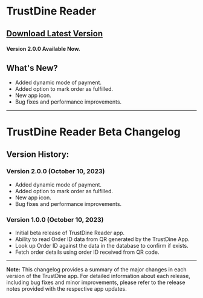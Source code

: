 <!-- <img src="https://github.com/MdShahnawazSheikh/trustdine-closed-beta/blob/main/assets/trustdine_logo.png" alt="TrustDine Logo" width="150px"/> -->
# TrustDine Reader
## [Download Latest Version](https://github.com/MdShahnawazSheikh/trustdine_reader/raw/main/release/trustdine-reader.apk)
#### Version 2.0.0 Available Now.

## What's New?
- Added dynamic mode of payment.
- Added option to mark order as fulfilled.
- New app icon.
- Bug fixes and performance improvements.

---
# TrustDine Reader Beta Changelog
## Version History:

### Version 2.0.0 (October 10, 2023)
- Added dynamic mode of payment.
- Added option to mark order as fulfilled.
- New app icon.
- Bug fixes and performance improvements.


### Version 1.0.0 (October 10, 2023)
- Initial beta release of TrustDine Reader app.
- Ability to read Order ID data from QR generated by the TrustDine App.
- Look up Order ID against the data in the database to confirm if exists.
- Fetch order details using order ID received from QR code.

---

**Note:** This changelog provides a summary of the major changes in each version of the TrustDine app. For detailed information about each release, including bug fixes and minor improvements, please refer to the release notes provided with the respective app updates.